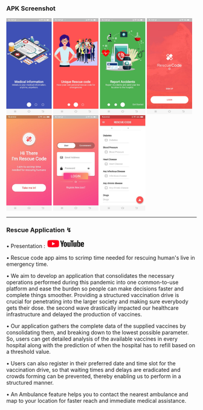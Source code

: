 
<h3> APK Screenshot </h3>
<div>
<img src="ImagesReadme/1.jpeg" width="120"> <img src="ImagesReadme/2.jpeg" width="120">
<img src="ImagesReadme/3.jpeg" width="120"> <img src="ImagesReadme/4.jpeg" width="120">
<img src="ImagesReadme/5.jpeg" width="120"> <img src="ImagesReadme/6.jpeg" width="120">
 <img src="ImagesReadme/7.jpg" width="120">
 </div>
<hr>

<h3> Rescue Application ↯</h3>
<div>
 <p>• Presentation : <a href="https://www.youtube.com/channel/UCPghypjzxDj_gSj0yYX9lbw/"><img src="youtubee.jpg" width="100"> </a> </p>
<p>
• Rescue code app aims to scrimp time needed for rescuing human's live in emergency time.</p> 

<p>• We aim to develop an application that consolidates the necessary operations performed during this  pandemic into one common-to-use platform and ease the burden so people can make decisions faster and  complete things smoother. Providing a structured vaccination drive is crucial for penetrating into the larger society and making sure everybody gets their dose. the second wave drastically impacted our healthcare infrastructure and delayed the production of vaccines. </p>

<p>• Our application gathers the complete data of the supplied vaccines by consolidating them, and breaking down to the lowest possible parameter. So, users can get detailed analysis of the available vaccines in every hospital along with the prediction of when the hospital has to refill based on a threshold value.</p>

<p>• Users can also register in their preferred date and time slot for the vaccination drive, so that waiting times and delays are eradicated and crowds forming can be prevented, thereby enabling us to perform in a structured manner. </p>

<p>• An Ambulance feature helps you to contact the nearest ambulance and map to your location for faster reach and immediate medical assistance.
</p>
 </div>






 
